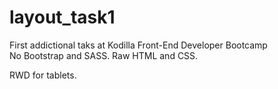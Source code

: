 # layout_task1

First addictional taks at Kodilla Front-End Developer Bootcamp <br>
No Bootstrap and SASS. Raw HTML and CSS.

RWD for tablets.